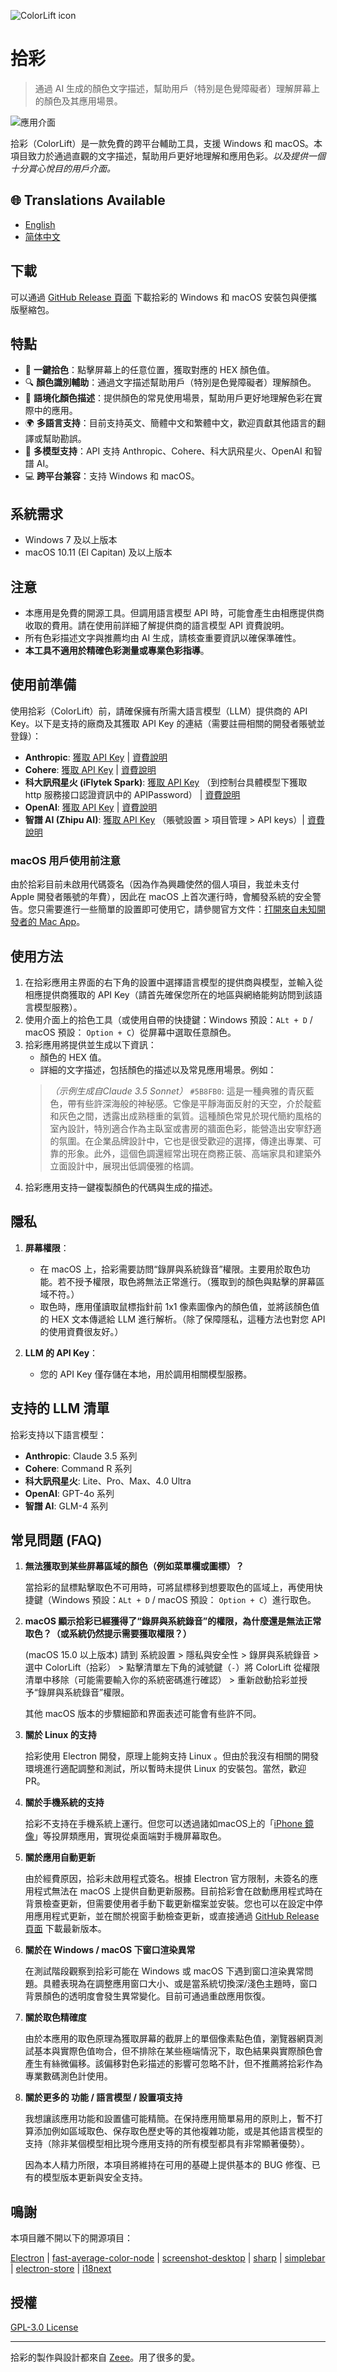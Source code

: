 ![ColorLift icon](images/icon.png)

# 拾彩

> 通過 AI 生成的顏色文字描述，幫助用戶（特別是色覺障礙者）理解屏幕上的顏色及其應用場景。

![應用介面](images/promote_zh-TW.png)

拾彩（ColorLift）是一款免費的跨平台輔助工具，支援 Windows 和 macOS。本項目致力於通過直觀的文字描述，幫助用戶更好地理解和應用色彩。*以及提供一個十分賞心悅目的用戶介面。*

## 🌐 Translations Available

- [English](README_EN.md)
- [简体中文](/README.md)

## 下載

可以通過 [GitHub Release 頁面](https://github.com/Reedo0910/ColorLift/releases) 下載拾彩的 Windows 和 macOS 安裝包與便攜版壓縮包。

## 特點

- 🎨 **一鍵拾色**：點擊屏幕上的任意位置，獲取對應的 HEX 顏色值。
- 🔍 **顏色識別輔助**：通過文字描述幫助用戶（特別是色覺障礙者）理解顏色。
- 🌈 **語境化顏色描述**：提供顏色的常見使用場景，幫助用戶更好地理解色彩在實際中的應用。
- 🌍 **多語言支持**：目前支持英文、簡體中文和繁體中文，歡迎貢獻其他語言的翻譯或幫助勘誤。
- 🤖 **多模型支持**：API 支持 Anthropic、Cohere、科大訊飛星火、OpenAI 和智譜 AI。
- 💻 **跨平台兼容**：支持 Windows 和 macOS。

## 系統需求

- Windows 7 及以上版本
- macOS 10.11 (El Capitan) 及以上版本

## 注意

- 本應用是免費的開源工具。但調用語言模型 API 時，可能會產生由相應提供商收取的費用。請在使用前詳細了解提供商的語言模型 API 資費說明。
- 所有色彩描述文字與推薦均由 AI 生成，請核查重要資訊以確保準確性。
- **本工具不適用於精確色彩測量或專業色彩指導**。

## 使用前準備

使用拾彩（ColorLift）前，請確保擁有所需大語言模型（LLM）提供商的 API Key。以下是支持的廠商及其獲取 API Key 的連結（需要註冊相關的開發者賬號並登錄）：

- **Anthropic**: [獲取 API Key](https://console.anthropic.com/dashboard) | [資費說明](https://www.anthropic.com/pricing#anthropic-api)
- **Cohere**: [獲取 API Key](https://dashboard.cohere.com/api-keys) | [資費說明](https://cohere.ai/pricing)
- **科大訊飛星火 (iFlytek Spark)**: [獲取 API Key](https://console.xfyun.cn/services) （到控制台具體模型下獲取 http 服務接口認證資訊中的 APIPassword） | [資費說明](https://xinghuo.xfyun.cn/sparkapi?scr=price)
- **OpenAI**: [獲取 API Key](https://platform.openai.com/api-keys) | [資費說明](https://openai.com/api/pricing/)
- **智譜 AI (Zhipu AI)**: [獲取 API Key](https://open.bigmodel.cn/usercenter/proj-mgmt/apikeys) （賬號設置 > 項目管理 > API keys）| [資費說明](https://open.bigmodel.cn/pricing)

### macOS 用戶使用前注意

由於拾彩目前未啟用代碼簽名（因為作為興趣使然的個人項目，我並未支付 Apple 開發者賬號的年費），因此在 macOS 上首次運行時，會觸發系統的安全警告。您只需要進行一些簡單的設置即可使用它，請參閱官方文件：[打開來自未知開發者的 Mac App](https://support.apple.com/guide/mac-help/mh40616/mac)。

## 使用方法

1. 在拾彩應用主界面的右下角的設置中選擇語言模型的提供商與模型，並輸入從相應提供商獲取的 API Key（請首先確保您所在的地區與網絡能夠訪問到該語言模型服務）。
2. 使用介面上的拾色工具（或使用自帶的快捷鍵：Windows 預設：`ALt + D` / macOS 預設： `Option + C`）從屏幕中選取任意顏色。
3. 拾彩應用將提供並生成以下資訊：
   - 顏色的 HEX 值。
   - 詳細的文字描述，包括顏色的描述以及常見應用場景。例如：
    > *（示例生成自Claude 3.5 Sonnet）*
    > `#5B8FB0`:
    > 這是一種典雅的青灰藍色，帶有些許深海般的神秘感。它像是平靜海面反射的天空，介於靛藍和灰色之間，透露出成熟穩重的氣質。這種顏色常見於現代簡約風格的室內設計，特別適合作為主臥室或書房的牆面色彩，能營造出安寧舒適的氛圍。在企業品牌設計中，它也是很受歡迎的選擇，傳達出專業、可靠的形象。此外，這個色調還經常出現在商務正裝、高端家具和建築外立面設計中，展現出低調優雅的格調。
4. 拾彩應用支持一鍵複製顏色的代碼與生成的描述。

## 隱私

1. **屏幕權限**：

   - 在 macOS 上，拾彩需要訪問“錄屏與系統錄音”權限。主要用於取色功能。若不授予權限，取色將無法正常進行。（獲取到的顏色與點擊的屏幕區域不符。）
   - 取色時，應用僅讀取鼠標指針前 1x1 像素圖像內的顏色值，並將該顏色值的 HEX 文本傳遞給 LLM 進行解析。（除了保障隱私，這種方法也對您 API 的使用資費很友好。）

2. **LLM 的 API Key**：

   - 您的 API Key 僅存儲在本地，用於調用相關模型服務。

## 支持的 LLM 清單

拾彩支持以下語言模型：

- **Anthropic**: Claude 3.5 系列
- **Cohere**: Command R 系列
- **科大訊飛星火**: Lite、Pro、Max、4.0 Ultra
- **OpenAI**: GPT-4o 系列
- **智譜 AI**: GLM-4 系列

## 常見問題 (FAQ)

1. **無法獲取到某些屏幕區域的顏色（例如菜單欄或圖標）？**
    
    當拾彩的鼠標點擊取色不可用時，可將鼠標移到想要取色的區域上，再使用快捷鍵（Windows 預設：`ALt + D` / macOS 預設： `Option + C`）進行取色。

2. **macOS 顯示拾彩已經獲得了“錄屏與系統錄音”的權限，為什麼還是無法正常取色？（或系統仍然提示需要獲取權限？）**

    (macOS 15.0 以上版本) 請到 系統設置 > 隱私與安全性 > 錄屏與系統錄音 > 選中 ColorLift（拾彩） > 點擊清單左下角的減號鍵（`-`）將 ColorLift 從權限清單中移除（可能需要輸入你的系統密碼進行確認） > 重新啟動拾彩並授予“錄屏與系統錄音”權限。

    其他 macOS 版本的步驟細節和界面表述可能會有些許不同。

3. **關於 Linux 的支持**

    拾彩使用 Electron 開發，原理上能夠支持 Linux 。但由於我沒有相關的開發環境進行適配調整和測試，所以暫時未提供 Linux 的安裝包。當然，歡迎PR。

4. **關於手機系統的支持**

    拾彩不支持在手機系統上運行。但您可以透過諸如macOS上的「[iPhone 鏡像](https://support.apple.com/120421)」等投屏類應用，實現從桌面端對手機屏幕取色。

5. **關於應用自動更新**

    由於經費原因，拾彩未啟用程式簽名。根據 Electron 官方限制，未簽名的應用程式無法在 macOS 上提供自動更新服務。目前拾彩會在啟動應用程式時在背景檢查更新，但需要使用者手動下載更新檔案並安裝。您也可以在設定中停用應用程式更新，並在關於視窗手動檢查更新，或直接通過 [GitHub Release 頁面](https://github.com/Reedo0910/ColorLift/releases) 下載最新版本。

6. **關於在 Windows / macOS 下窗口渲染異常**

    在測試階段觀察到拾彩可能在 Windows 或 macOS 下遇到窗口渲染異常問題。具體表現為在調整應用窗口大小、或是當系統切換深/淺色主題時，窗口背景顏色的透明度會發生異常變化。目前可通過重啟應用恢復。

7. **關於取色精確度**

    由於本應用的取色原理為獲取屏幕的截屏上的單個像素點色值，瀏覽器網頁測試基本與實際色值吻合，但不排除在某些極端情況下，取色結果與實際顏色會產生有絲微偏移。該偏移對色彩描述的影響可忽略不計，但不推薦將拾彩作為專業數碼測色計使用。

8. **關於更多的 功能 / 語言模型 / 設置項支持**

    我想讓該應用功能和設置儘可能精簡。在保持應用簡單易用的原則上，暫不打算添加例如區域取色、保存取色歷史等的其他複雜功能，或是其他語言模型的支持（除非某個模型相比現今應用支持的所有模型都具有非常顯著優勢）。
    
    因為本人精力所限，本項目將維持在可用的基礎上提供基本的 BUG 修復、已有的模型版本更新與安全支持。

## 鳴謝

本項目離不開以下的開源項目：

[Electron](https://www.electronjs.org/) | [fast-average-color-node](https://github.com/fast-average-color/fast-average-color-node) | [screenshot-desktop](https://github.com/bencevans/screenshot-desktop) | [sharp](https://sharp.pixelplumbing.com/) | [simplebar](https://github.com/Grsmto/simplebar) | [electron-store](https://github.com/sindresorhus/electron-store) | [i18next](https://www.i18next.com/)

## 授權

[GPL-3.0 License](LICENSE)

---

拾彩的製作與設計都來自 [Zeee](https://github.com/Reedo0910)。用了很多的愛。

